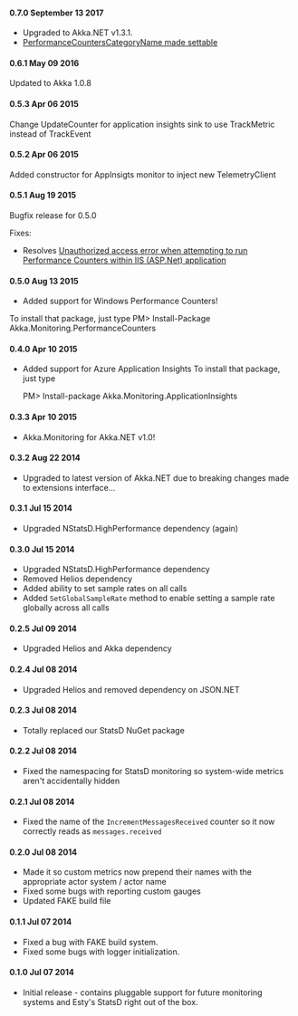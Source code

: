 #### 0.7.0 September 13 2017

* Upgraded to Akka.NET v1.3.1.
* [PerformanceCountersCategoryName made settable](https://github.com/petabridge/akka-monitoring/pull/35) 


#### 0.6.1 May 09 2016

Updated to Akka 1.0.8

#### 0.5.3 Apr 06 2015
Change UpdateCounter for application insights sink to use TrackMetric instead of TrackEvent

#### 0.5.2 Apr 06 2015
Added constructor for AppInsigts monitor to inject new TelemetryClient

#### 0.5.1 Aug 19 2015
Bugfix release for 0.5.0

Fixes:

* Resolves [Unauthorized access error when attempting to run Performance Counters within IIS (ASP.Net) application](https://github.com/petabridge/akka-monitoring/issues/16)

#### 0.5.0 Aug 13 2015
* Added support for Windows Performance Counters!

To install that package, just type
    PM> Install-Package Akka.Monitoring.PerformanceCounters

#### 0.4.0 Apr 10 2015
* Added support for Azure Application Insights
To install that package, just type

    PM> Install-package Akka.Monitoring.ApplicationInsights

#### 0.3.3 Apr 10 2015
* Akka.Monitoring for Akka.NET v1.0!

#### 0.3.2 Aug 22 2014
* Upgraded to latest version of Akka.NET due to breaking changes made to extensions interface...

#### 0.3.1 Jul 15 2014
* Upgraded NStatsD.HighPerformance dependency (again)

#### 0.3.0 Jul 15 2014
* Upgraded NStatsD.HighPerformance dependency
* Removed Helios dependency
* Added ability to set sample rates on all calls
* Added `SetGlobalSampleRate` method to enable setting a sample rate globally across all calls

#### 0.2.5 Jul 09 2014
* Upgraded Helios and Akka dependency

#### 0.2.4 Jul 08 2014
* Upgraded Helios and removed dependency on JSON.NET


#### 0.2.3 Jul 08 2014
* Totally replaced our StatsD NuGet package

#### 0.2.2 Jul 08 2014
* Fixed the namespacing for StatsD monitoring so system-wide metrics aren't accidentally hidden

#### 0.2.1 Jul 08 2014
* Fixed the name of the `IncrementMessagesReceived` counter so it now correctly reads as `messages.received`


#### 0.2.0 Jul 08 2014
* Made it so custom metrics now prepend their names with the appropriate actor system / actor name
* Fixed some bugs with reporting custom gauges
* Updated FAKE build file

#### 0.1.1 Jul 07 2014
* Fixed a bug with FAKE build system.
* Fixed some bugs with logger initialization.

#### 0.1.0 Jul 07 2014
* Initial release - contains pluggable support for future monitoring systems and Esty's StatsD right out of the box.